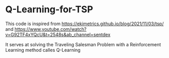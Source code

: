 # Q-Learning-for-TSP

This code is inspired from https://ekimetrics.github.io/blog/2021/11/03/tsp/ and https://www.youtube.com/watch?v=G92TF4xYQcU&t=2548s&ab_channel=sentdex

It serves at solving the Traveling Salesman Problem with a Reinforcement Learning method calles Q-Learning
